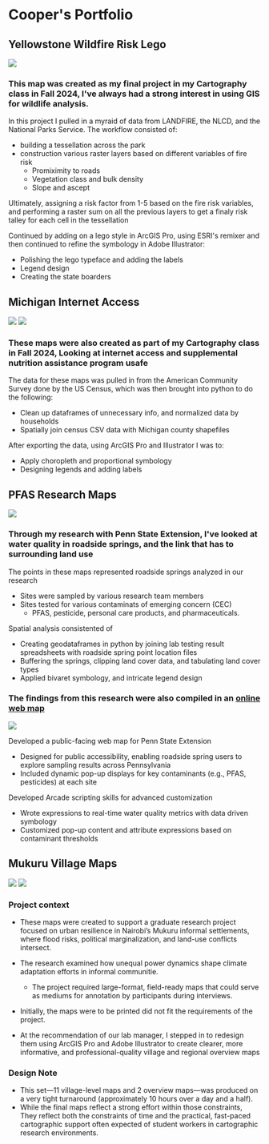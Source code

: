 # Cooper's Portfolio

## Yellowstone Wildfire Risk Lego 
![](/Images/CooperPriceWorkSample2.png)

### This map was created as my final project in my Cartography class in Fall 2024, I've always had a strong interest in using GIS for wildlife analysis. 

In this project I pulled in a myraid of data from LANDFIRE, the NLCD, and the National Parks Service. The workflow consisted of: 

- building a tessellation across the park
- construction various raster layers based on different variables of fire risk
    - Promiximity to roads
    - Vegetation class and bulk density
    - Slope and ascept

Ultimately, assigning a risk factor from 1-5 based on the fire risk variables, and performing a raster sum on all the previous layers to get a finaly risk talley for each cell in the tessellation 

Continued by adding on a lego style in ArcGIS Pro, using ESRI's remixer and then continued to refine the symbology in Adobe Illustrator:
- Polishing the lego typeface and adding the labels
- Legend design
- Creating the state boarders

## Michigan Internet Access 
![](/Images/CooperPriceWorkSample3.png)
![](/Images/CooperPriceWorkSample4.png)

### These maps were also created as part of my Cartography class in Fall 2024, Looking at internet access and supplemental nutrition assistance program usafe

The data for these maps was pulled in from the American Community Survey done by the US Census, which was then brought into python to do the following:

- Clean up dataframes of unnecessary info, and normalized data by households
- Spatially join census CSV data with Michigan county shapefiles

After exporting the data, using ArcGIS Pro and Illustrator I was to:

- Apply choropleth and proportional symbology
- Designing legends and adding labels 

## PFAS Research Maps
![](/Images/DualMap4.2.png)

### Through my research with Penn State Extension, I've looked at water quality in roadside springs, and the link that has to surrounding land use

The points in these maps represented roadside springs analyzed in our research

- Sites were sampled by various research team members
- Sites tested for various contaminats of emerging concern (CEC)
    - PFAS, pesticide, personal care products, and pharmaceuticals. 

Spatial analysis consistented of
- Creating geodataframes in python by joining lab testing result spreadsheets with roadside spring point location files
- Buffering the springs, clipping land cover data, and tabulating land cover types
- Applied bivaret symbology, and intricate legend design 

### The findings from this research were also compiled in an [online web map](https://extension.psu.edu/roadside-springs-map)
![](/Images/WebMap.png)

Developed a public-facing web map for Penn State Extension 
- Designed for public accessibility, enabling roadside spring users to explore sampling results across Pennsylvania
- Included dynamic pop-up displays for key contaminants (e.g., PFAS, pesticides) at each site

Developed Arcade scripting skills for advanced customization
- Wrote expressions to real-time water quality metrics with data driven symbology
- Customized pop-up content and attribute expressions based on contaminant thresholds

## Mukuru Village Maps
![](/Images/OverviewFINAL.jpg)
![](/Images/IndividualVillages.jpg)

### Project context

- These maps were created to support a graduate research project focused on urban resilience in Nairobi’s Mukuru informal settlements, where flood risks, political marginalization, and land-use conflicts intersect.
- The research examined how unequal power dynamics shape climate adaptation efforts in informal communitie.
    - The project required large-format, field-ready maps that could serve as mediums for annotation by participants during interviews.

- Initially, the maps were to be printed did not fit the requirements of the project.
- At the recommendation of our lab manager, I stepped in to redesign them using ArcGIS Pro and Adobe Illustrator to create clearer, more informative, and professional-quality village and regional overview maps

### Design Note

- This set—11 village-level maps and 2 overview maps—was produced on a very tight turnaround (approximately 10 hours over a day and a half).
- While the final maps reflect a strong effort within those constraints, They reflect both the constraints of time and the practical, fast-paced cartographic support often expected of student workers in cartographic research environments.









